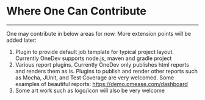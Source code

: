# Where One Can Contribute
---

One may contribute in below areas for now. More extension points will be added later:

1. Plugin to provide default job template for typical project layout. Currently OneDev supports node.js, maven and gradle project
2. Various report plugins. Currently OneDev only publishes html reports and renders them as is. Plugins to publish and render other reports such as Mocha, JUnit, and Test Coverage are very welcomed. Some examples of beautiful reports: https://demo.pmease.com/dashboard
3. Some art work such as logo/icon will also be very welcome